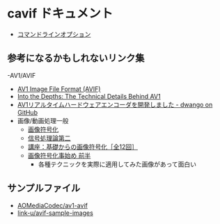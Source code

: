 # cavif ドキュメント

 - [コマンドラインオプション](usage.md)

## 参考になるかもしれないリンク集

-AV1/AVIF
  - [AV1 Image File Format (AVIF)](https://people.xiph.org/~negge/AVIF2018.pdf)
  - [Into the Depths:
The Technical Details Behind AV1](http://mile-high.video/files/mhv2018/pdf/day1/1_02_Egge.pdf)
  - [AV1リアルタイムハードウェアエンコーダを開発しました - dwango on GitHub](https://dwango.github.io/articles/av1hwencoder/)
- 画像/動画処理一般
  - [画像符号化](http://www7b.biglobe.ne.jp/~yizawa/InfSys1/advanced/image_cod/index.htm)
  - [信号処理論第二](http://hil.t.u-tokyo.ac.jp/~kameoka/sp2/)
  - [講座：基礎からの画像符号化［全12回］](https://www.ite.or.jp/contents/tech_guide/tech_guide201301_201306.pdf)
  - [画像符号化事始め 前半](http://www.pcsj-imps.org/archive/2013tutorial.pdf)
    - 各種テクニックを実際に適用してみた画像があって面白い

## サンプルファイル

 - [AOMediaCodec/av1-avif](https://github.com/AOMediaCodec/av1-avif/tree/master/testFiles)
 - [link-u/avif-sample-images](https://github.com/link-u/avif-sample-images)
